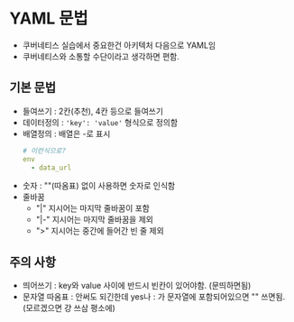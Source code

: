 # YAML 문법
- 쿠버네티스 실습에서 중요한건 아키텍처 다음으로 YAML임
- 쿠버네티스와 소통할 수단이라고 생각하면 편함.

## 기본 문법
- 들여쓰기 : 2칸(추천), 4칸 등으로 들여쓰기
- 데이터정의 : `'key': 'value'` 형식으로 정의함
- 배열정의 : 배열은 -로 표시 
  ```.yaml
  # 이런식으로?
  env
    - data_url
  ```
- 숫자 : ""(따옴표) 없이 사용하면 숫자로 인식함
- 줄바꿈
  - "|" 지시어는 마지막 줄바꿈이 포함
  - "|-" 지시어는 마지막 줄바꿈을 제외
  - ">" 지시어는 중간에 들어간 빈 줄 제외
  
## 주의 사항
- 띄어쓰기 : key와 value 사이에 반드시 빈칸이 있어야함. (문띄하면됨)
- 문자열 따옴표 : 안써도 되긴한데 yes나 : 가 문자열에 포함되어있으면 "" 쓰면됨. (모르겠으면 걍 쓰삼 평소에)
  
